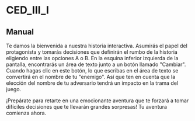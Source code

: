 # CED_III_I
## Manual
Te damos la bienvenida a nuestra historia interactiva. Asumirás el papel del protagonista y tomarás decisiones que definirán el rumbo de la historia eligiendo entre las opciones A o B. En la esquina inferior izquierda de la pantalla, encontrarás un área de texto junto a un botón llamado "Cambiar". Cuando hagas clic en este botón, lo que escribas en el área de texto se convertirá en el nombre de tu "enemigo". Así que ten en cuenta que la elección del nombre de tu adversario tendrá un impacto en la trama del juego.

¡Prepárate para retarte en una emocionante aventura que te forzará a tomar difíciles decisiones que te llevarán grandes sorpresas! Tu aventura comienza ahora.

